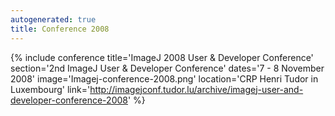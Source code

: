 ```yaml
---
autogenerated: true
title: Conference 2008
---
```


{% include conference title='ImageJ 2008 User & Developer Conference' section='2nd ImageJ User & Developer Conference' dates='7 - 8 November 2008' image='Imagej-conference-2008.png' location='CRP Henri Tudor in Luxembourg' link='http://imagejconf.tudor.lu/archive/imagej-user-and-developer-conference-2008' %}
